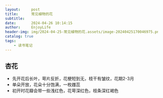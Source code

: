 ```yaml
---
layout:     post
title:      常见植物的花
subtitle:   
date:       2024-04-26 10:14:15
author:     EnjoyLife
header-img: img/2024-04-25-常见植物的花.assets/image-20240425170046975.png
catalog: true
tags:
    - 读书笔记
---
```


## 杏花

- 先开花后长叶，萼片反折，花梗短到无，枝干有皱纹，花期2-3月
- 单朵开放，花朵十分饱满，一枚雌蕊
- 初开时花瓣会带一些浅红色，花萼深红色，枝条深红褐色